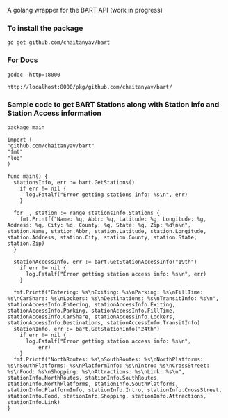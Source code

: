 A golang wrapper for the BART API (work in progress)

### To install the package ###
    go get github.com/chaitanyav/bart

### For Docs ###
    godoc -http=:8000

    http://localhost:8000/pkg/github.com/chaitanyav/bart/

### Sample code to get BART Stations along with Station info and Station Access information ###
    package main

    import (
    "github.com/chaitanyav/bart"
    "fmt"
    "log"
    )

    func main() {
      stationsInfo, err := bart.GetStations()
        if err != nil {
          log.Fatalf("Error getting stations info: %s\n", err)
        }

      for _, station := range stationsInfo.Stations {
        fmt.Printf("Name: %q, Abbr: %q, Latitude: %g, Longitude: %g, Address: %q, City: %q, County: %q, State: %q, Zip: %d\n\n", station.Name, station.Abbr, station.Latitude, station.Longitude, station.Address, station.City, station.County, station.State, station.Zip)
      }

      stationAccessInfo, err := bart.GetStationAccessInfo("19th")
        if err != nil {
          log.Fatalf("Error getting station access info: %s\n", err)
        }

      fmt.Printf("Entering: %s\nExiting: %s\nParking: %s\nFillTime: %s\nCarShare: %s\nLockers: %s\nDestinations: %s\nTransitInfo: %s\n", stationAccessInfo.Entering, stationAccessInfo.Exiting, stationAccessInfo.Parking, stationAccessInfo.FillTime, stationAccessInfo.CarShare, stationAccessInfo.Lockers, stationAccessInfo.Destinations, stationAccessInfo.TransitInfo)
      stationInfo, err := bart.GetStationInfo("24th")
        if err != nil {
          log.Fatalf("Error getting station access info: %s\n",
              err)
        }
      fmt.Printf("NorthRoutes: %s\nSouthRoutes: %s\nNorthPlatforms: %s\nSouthPlatforms: %s\nPlatformInfo: %s\nIntro: %s\nCrossStreet: %s\nFood: %s\nShopping: %s\nAttractions: %s\nLink: %s\n", stationInfo.NorthRoutes, stationInfo.SouthRoutes, stationInfo.NorthPlatforms, stationInfo.SouthPlatforms, stationInfo.PlatformInfo, stationInfo.Intro, stationInfo.CrossStreet, stationInfo.Food, stationInfo.Shopping, stationInfo.Attractions, stationInfo.Link)
    }
